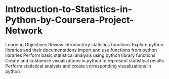 # Introduction-to-Statistics-in-Python-by-Coursera-Project-Network
Learning Objectives Review introductory statistics functions Explore python libraries and their documentations Import and use functions from python libraries Perform basic statistical analysis using python library functions Create and customize visualizations in python to represent statistical results Perform statistical analysis and create corresponding visualizations in python
